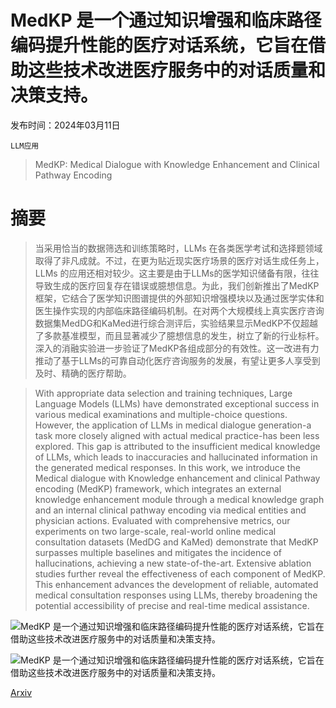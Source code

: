 # MedKP 是一个通过知识增强和临床路径编码提升性能的医疗对话系统，它旨在借助这些技术改进医疗服务中的对话质量和决策支持。

发布时间：2024年03月11日

`LLM应用`

> MedKP: Medical Dialogue with Knowledge Enhancement and Clinical Pathway Encoding

# 摘要

> 当采用恰当的数据筛选和训练策略时，LLMs 在各类医学考试和选择题领域取得了非凡成就。不过，在更为贴近现实医疗场景的医疗对话生成任务上，LLMs 的应用还相对较少。这主要是由于LLMs的医学知识储备有限，往往导致生成的医疗回复存在错误或臆想信息。为此，我们创新推出了MedKP框架，它结合了医学知识图谱提供的外部知识增强模块以及通过医学实体和医生操作实现的内部临床路径编码机制。在对两个大规模线上真实医疗咨询数据集MedDG和KaMed进行综合测评后，实验结果显示MedKP不仅超越了多款基准模型，而且显著减少了臆想信息的发生，树立了新的行业标杆。深入的消融实验进一步验证了MedKP各组成部分的有效性。这一改进有力推动了基于LLMs的可靠自动化医疗咨询服务的发展，有望让更多人享受到及时、精确的医疗帮助。

> With appropriate data selection and training techniques, Large Language Models (LLMs) have demonstrated exceptional success in various medical examinations and multiple-choice questions. However, the application of LLMs in medical dialogue generation-a task more closely aligned with actual medical practice-has been less explored. This gap is attributed to the insufficient medical knowledge of LLMs, which leads to inaccuracies and hallucinated information in the generated medical responses. In this work, we introduce the Medical dialogue with Knowledge enhancement and clinical Pathway encoding (MedKP) framework, which integrates an external knowledge enhancement module through a medical knowledge graph and an internal clinical pathway encoding via medical entities and physician actions. Evaluated with comprehensive metrics, our experiments on two large-scale, real-world online medical consultation datasets (MedDG and KaMed) demonstrate that MedKP surpasses multiple baselines and mitigates the incidence of hallucinations, achieving a new state-of-the-art. Extensive ablation studies further reveal the effectiveness of each component of MedKP. This enhancement advances the development of reliable, automated medical consultation responses using LLMs, thereby broadening the potential accessibility of precise and real-time medical assistance.

![MedKP 是一个通过知识增强和临床路径编码提升性能的医疗对话系统，它旨在借助这些技术改进医疗服务中的对话质量和决策支持。](../../../paper_images/2403.06611/x1.png)

![MedKP 是一个通过知识增强和临床路径编码提升性能的医疗对话系统，它旨在借助这些技术改进医疗服务中的对话质量和决策支持。](../../../paper_images/2403.06611/x2.png)

[Arxiv](https://arxiv.org/abs/2403.06611)
